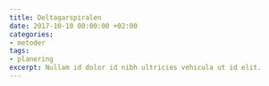 ```yaml
---
title: Deltagarspiralen
date: 2017-10-10 00:00:00 +02:00
categories:
- metoder
tags:
- planering
excerpt: Nullam id dolor id nibh ultricies vehicula ut id elit.
---
```


